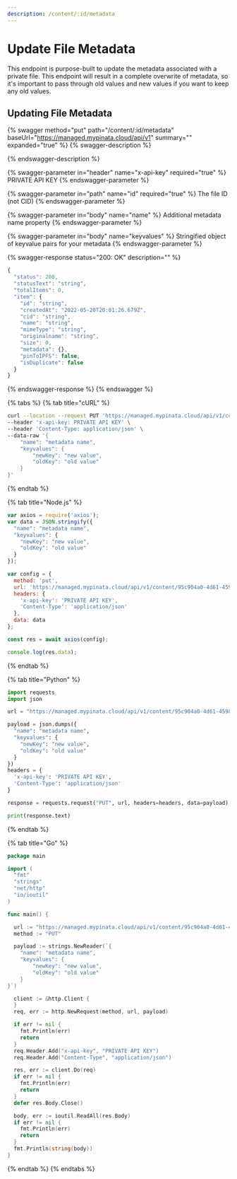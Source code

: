 ```yaml
---
description: /content/:id/metadata
---
```


# Update File Metadata

This endpoint is purpose-built to update the metadata associated with a private file. This endpoint will result in a complete overwrite of metadata, so it's important to pass through old values and new values if you want to keep any old values.&#x20;

## Updating File Metadata

{% swagger method="put" path="/content/:id/metadata" baseUrl="https://managed.mypinata.cloud/api/v1" summary="" expanded="true" %}
{% swagger-description %}

{% endswagger-description %}

{% swagger-parameter in="header" name="x-api-key" required="true" %}
PRIVATE API KEY
{% endswagger-parameter %}

{% swagger-parameter in="path" name="id" required="true" %}
The file ID (not CID)
{% endswagger-parameter %}

{% swagger-parameter in="body" name="name" %}
Additional metadata name property
{% endswagger-parameter %}

{% swagger-parameter in="body" name="keyvalues" %}
Stringified object of keyvalue pairs for your metadata
{% endswagger-parameter %}

{% swagger-response status="200: OK" description="" %}
```javascript
{
  "status": 200,
  "statusText": "string",
  "totalItems": 0,
  "item": {
    "id": "string",
    "createdAt": "2022-05-20T20:01:26.679Z",
    "cid": "string",
    "name": "string",
    "mimeType": "string",
    "originalname": "string",
    "size": 0,
    "metadata": {},
    "pinToIPFS": false,
    "isDuplicate": false
  }
}
```
{% endswagger-response %}
{% endswagger %}

{% tabs %}
{% tab title="cURL" %}
```bash
curl --location --request PUT 'https://managed.mypinata.cloud/api/v1/content/95c904a0-4d61-4598-a4c8-fb5f0793c7ab' \
--header 'x-api-key: PRIVATE API KEY' \
--header 'Content-Type: application/json' \
--data-raw '{
    "name": "metadata name",
    "keyvalues": {
        "newKey": "new value", 
        "oldKey": "old value" 
    }
}'
```
{% endtab %}

{% tab title="Node.js" %}
```javascript
var axios = require('axios');
var data = JSON.stringify({
  "name": "metadata name",
  "keyvalues": {
    "newKey": "new value",
    "oldKey": "old value"
  }
});

var config = {
  method: 'put',
  url: 'https://managed.mypinata.cloud/api/v1/content/95c904a0-4d61-4598-a4c8-fb5f0793c7ab',
  headers: { 
    'x-api-key': 'PRIVATE API KEY', 
    'Content-Type': 'application/json'
  },
  data: data
};

const res = await axios(config);

console.log(res.data);
```
{% endtab %}

{% tab title="Python" %}
```python
import requests
import json

url = "https://managed.mypinata.cloud/api/v1/content/95c904a0-4d61-4598-a4c8-fb5f0793c7ab"

payload = json.dumps({
  "name": "metadata name",
  "keyvalues": {
    "newKey": "new value",
    "oldKey": "old value"
  }
})
headers = {
  'x-api-key': 'PRIVATE API KEY',
  'Content-Type': 'application/json'
}

response = requests.request("PUT", url, headers=headers, data=payload)

print(response.text)

```
{% endtab %}

{% tab title="Go" %}
```go
package main

import (
  "fmt"
  "strings"
  "net/http"
  "io/ioutil"
)

func main() {

  url := "https://managed.mypinata.cloud/api/v1/content/95c904a0-4d61-4598-a4c8-fb5f0793c7ab"
  method := "PUT"

  payload := strings.NewReader(`{
    "name": "metadata name",
    "keyvalues": {
        "newKey": "new value", 
        "oldKey": "old value" 
    }
}`)

  client := &http.Client {
  }
  req, err := http.NewRequest(method, url, payload)

  if err != nil {
    fmt.Println(err)
    return
  }
  req.Header.Add("x-api-key", "PRIVATE API KEY")
  req.Header.Add("Content-Type", "application/json")

  res, err := client.Do(req)
  if err != nil {
    fmt.Println(err)
    return
  }
  defer res.Body.Close()

  body, err := ioutil.ReadAll(res.Body)
  if err != nil {
    fmt.Println(err)
    return
  }
  fmt.Println(string(body))
}
```
{% endtab %}
{% endtabs %}
